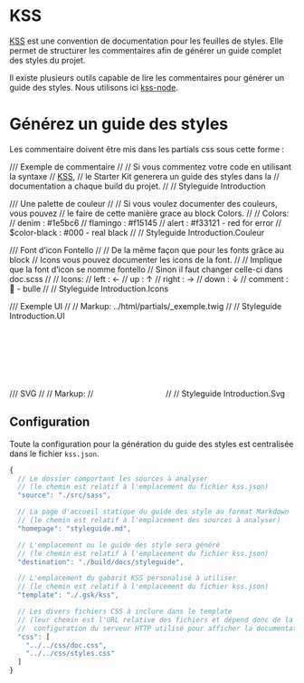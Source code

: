 
KSS
===============================================================================

[KSS](http://warpspire.com/kss/) est une convention de documentation pour les feuilles de styles. Elle permet de structurer les commentaires afin de générer
un guide complet des styles du projet.

Il existe plusieurs outils capable de lire les commentaires pour générer un guide des styles. Nous utilisons ici [kss-node](http://kss-node.github.io/kss-node/).


Générez un guide des styles
===============================================================================

Les commentaire doivent être mis dans les partials css sous cette forme :

/// Exemple de commentaire
//
// Si vous commentez votre code en utilisant la syntaxe
// [KSS](https://github.com/kss-node/kss/blob/spec/SPEC.md),
// le Starter Kit generera un guide des styles dans la
// documentation a chaque build du projet.
//
// Styleguide Introduction

/// Une palette de couleur
//
// Si vous voulez documenter des couleurs, vous pouvez
// le faire de cette manière grace au block Colors.
//
// Colors:
// denim          : #1e5bc6
// flamingo       : #f15145
// alert          : #f33121 - red for error
// $color-black   : #000    - real black
//
// Styleguide Introduction.Couleur

/// Font d’icon Fontello
//
// De la même façon que pour les fonts grâce au block
// Icons vous pouvez documenter les icons de la font.
//
// Implique que la font d’icon se nomme fontello
// Sinon il faut changer celle-ci dans doc.scss
//
// Icons:
// left    : ←
// up      : ↑
// right   : →
// down    : ↓
// comment : 💬 - bulle
//
// Styleguide Introduction.Icons

/// Exemple UI
//
// Markup: ../html/partials/_exemple.twig
//
// Styleguide Introduction.UI

/// SVG
//
// Markup:
// <svg style="height:120px;width:120px;fill:#000">
//   <use xlink:href="#symbol-fish"/>
// </svg>
//
// Styleguide Introduction.Svg


Configuration
-------------------------------------------------------------------------------

Toute la configuration pour la génération du guide des styles est centralisée dans le fichier `kss.json`.

```javascript
{
  // Le dossier comportant les sources à analyser
  // (le chemin est relatif à l'emplacement du fichier kss.json)
  "source": "./src/sass",

  // La page d'accueil statique du guide des style au format Markdown
  // (le chemin est relatif à l'emplacement des sources à analyser)
  "homepage": "styleguide.md",

  // L'emplacement ou le guide des style sera généré
  // (le chemin est relatif à l'emplacement du fichier kss.json)
  "destination": "./build/docs/styleguide",

  // L'emplacement du gabarit KSS personalisé à utiliser
  // (le chemin est relatif à l'emplacement du fichier kss.json)
  "template": "./.gsk/kss",

  // Les divers fichiers CSS à inclure dans le template
  // (leur chemin est l'URL relative des fichiers et dépend donc de la
  //  configuration du serveur HTTP utilisé pour afficher la documentation)
  "css": [
    "../../css/doc.css",
    "../../css/styles.css"
  ]
}
```
